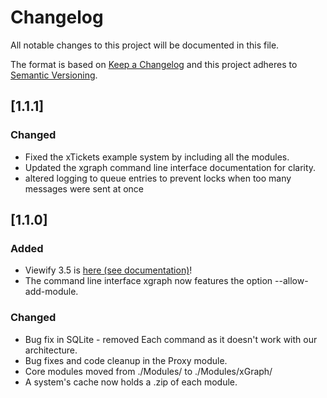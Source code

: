 # Changelog
All notable changes to this project will be documented in this file.

The format is based on [Keep a Changelog](http://keepachangelog.com/en/1.0.0/)
and this project adheres to [Semantic Versioning](http://semver.org/spec/v2.0.0.html).

## [1.1.1]
### Changed
- Fixed the xTickets example system by including all the modules.
- Updated the xgraph command line interface documentation for clarity.
- altered logging to queue entries to prevent locks when too many messages were
  sent at once

## [1.1.0]
### Added
- Viewify 3.5 is [here (see documentation)](https://github.com/IntrospectiveSystems/xGraph/wiki/2.4-View-Documentation)!
- The command line interface xgraph now features the option
  --allow-add-module.


### Changed
- Bug fix in SQLite - removed Each command as it doesn't work with our architecture.
- Bug fixes and code cleanup in the Proxy module.
- Core modules moved from ./Modules/ to ./Modules/xGraph/
- A system's cache now holds a .zip of each module.
